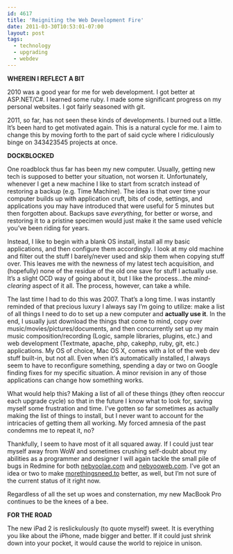 ```yaml
---
id: 4617
title: 'Reigniting the Web Development Fire'
date: 2011-03-30T10:53:01-07:00
layout: post
tags:
  - technology
  - upgrading
  - webdev
---
```

**WHEREIN I REFLECT A BIT**

2010 was a good year for me for web development. I got better at ASP.NET/C#. I learned some ruby. I made some significant progress on my personal websites. I got fairly seasoned with git.

2011, so far, has not seen these kinds of developments. I burned out a little. It&#8217;s been hard to get motivated again. This is a natural cycle for me. I aim to change this by moving forth to the part of said cycle where I ridiculously binge on 343423545 projects at once.

**DOCKBLOCKED**

One roadblock thus far has been my new computer. Usually, getting new tech is supposed to better your situation, not worsen it. Unfortunately, whenever I get a new machine I like to start from scratch instead of restoring a backup (e.g. Time Machine). The idea is that over time your computer builds up with application cruft, bits of code, settings, and applications you may have introduced that were useful for 5 minutes but then forgotten about. Backups save _everything_, for better or worse, and restoring it to a pristine specimen would just make it the same used vehicle you&#8217;ve been riding for years.

Instead, I like to begin with a blank OS install, install all my basic applications, and then configure them accordingly. I look at my old machine and filter out the stuff I barely/never used and skip them when copying stuff over. This leaves me with the newness of my latest tech acquisition, and (hopefully) none of the residue of the old one save for stuff I actually use. It&#8217;s a slight OCD way of going about it, but I like the process&#8230;the _mind-clearing_ aspect of it all. The process, however, can take a while.

The last time I had to do this was 2007. That&#8217;s a long time. I was instantly reminded of that precious luxury I always say I&#8217;m going to utilize: make a list of all things I need to do to set up a new computer and **actually use it**. In the end, I usually just download the things that come to mind, copy over music/movies/pictures/documents, and then concurrently set up my main music composition/recording (Logic, sample libraries, plugins, etc.) and web development (Textmate, apache, php, cakephp, ruby, git, etc.) applications. My OS of choice, Mac OS X, comes with a lot of the web dev stuff built-in, but not all. Even when it&#8217;s automatically installed, I always seem to have to reconfigure something, spending a day or two on Google finding fixes for my specific situation. A minor revision in any of those applications can change how something works.

What would help this? Making a list of all of these things (they often reoccur each upgrade cycle) so that in the future I know what to look for, saving myself some frustration and time. I&#8217;ve gotten so far sometimes as actually making the list of things to install, but I never want to account for the intricacies of getting them all working. My forced amnesia of the past condemns me to repeat it, no?

Thankfully, I seem to have most of it all squared away. If I could just tear myself away from WoW and sometimes crushing self-doubt about my abilities as a programmer and designer I will again tackle the small pile of bugs in Redmine for both [nebyoolae.com](http://nebyoolae.com) and [nebyooweb.com](http://nebyooweb.com). I&#8217;ve got an idea or two to make [morethingsneed.to](http://morethingsneed.to) better, as well, but I&#8217;m not sure of the current status of it right now.

Regardless of all the set up woes and consternation, my new MacBook Pro continues to be the knees of a bee.

**FOR THE ROAD**

The new iPad 2 is reslickulously (to quote myself) sweet. It is everything you like about the iPhone, made bigger and better. If it could just shrink down into your pocket, it would cause the world to rejoice in unison.
